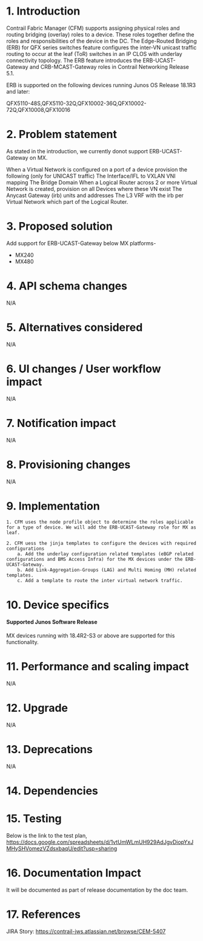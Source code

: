 # 1. Introduction
Contrail Fabric Manager (CFM) supports assigning physical roles and routing bridging (overlay) roles to a device. These roles together define the roles and responsibilities of the device in the DC.
The Edge-Routed Bridging (ERB) for QFX series switches feature configures the inter-VN unicast traffic routing to occur at the leaf (ToR) switches in an IP CLOS with underlay connectivity topology.
The ERB feature introduces the ERB-UCAST-Gateway and CRB-MCAST-Gateway roles in Contrail Networking Release 5.1.

ERB is supported on the following devices running Junos OS Release 18.1R3 and later:

QFX5110-48S,QFX5110-32Q,QFX10002-36Q,QFX10002-72Q,QFX10008,QFX10016

# 2. Problem statement
As stated in the introduction, we currently donot support ERB-UCAST-Gateway on MX.

When a Virtual Network is configured on a port of a device provision the following (only for UNICAST traffic)
    The Interface/IFL to VXLAN VNI mapping
    The Bridge Domain
When a Logical Router across 2 or more Virtual Network is created, provision on all Devices where these VN exist
    The Anycast Gateway (irb) units and addresses
    The L3 VRF with the irb per Virtual Network which part of the Logical Router.
# 3. Proposed solution
Add support for ERB-UCAST-Gateway below MX platforms-
- MX240
- MX480

# 4. API schema changes
N/A
# 5. Alternatives considered
N/A

# 6. UI changes / User workflow impact
N/A

# 7. Notification impact
N/A

# 8. Provisioning changes
N/A

# 9. Implementation
    1. CFM uses the node profile object to determine the roles applicable for a type of device. We will add the ERB-UCAST-Gateway role for MX as leaf.

    2. CFM uess the jinja templates to configure the devices with required configurations
        a. Add the underlay configuration related templates (eBGP related configurations and BMS Access Infra) for the MX devices under the ERB-UCAST-Gateway.
        b. Add Link-Aggregation-Groups (LAG) and Multi Homing (MH) related templates.
        c. Add a template to route the inter virtual network traffic.

# 10. Device specifics

#### Supported Junos Software Release
MX devices running with 18.4R2-S3 or above are supported for this functionality.

# 11. Performance and scaling impact
N/A

# 12. Upgrade
N/A

# 13. Deprecations
N/A

# 14. Dependencies

# 15. Testing
Below is the link to the test plan,
https://docs.google.com/spreadsheets/d/1vtUmWLmUH929AdJgvDiopYxJMHySHVomezVZdsxbaqU/edit?usp=sharing

# 16. Documentation Impact
It will be documented as part of release documentation by the doc team.

# 17. References
JIRA Story: https://contrail-jws.atlassian.net/browse/CEM-5407
